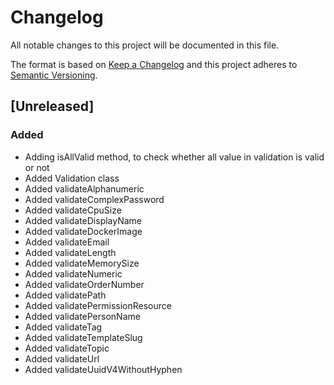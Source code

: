 # Changelog

All notable changes to this project will be documented in this file.

The format is based on [Keep a Changelog](http://keepachangelog.com/en/1.0.0/)
and this project adheres to [Semantic Versioning](http://semver.org/spec/v2.0.0.html).

## [Unreleased]
### Added
- Adding isAllValid method, to check whether all value in validation is valid or not
- Added Validation class
- Added validateAlphanumeric
- Added validateComplexPassword
- Added validateCpuSize
- Added validateDisplayName
- Added validateDockerImage
- Added validateEmail
- Added validateLength
- Added validateMemorySize
- Added validateNumeric
- Added validateOrderNumber
- Added validatePath
- Added validatePermissionResource
- Added validatePersonName
- Added validateTag
- Added validateTemplateSlug
- Added validateTopic
- Added validateUrl
- Added validateUuidV4WithoutHyphen

